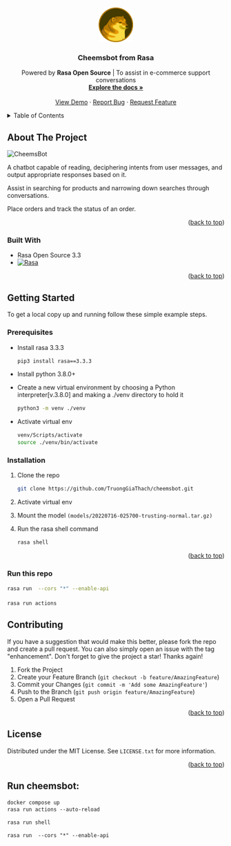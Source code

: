<div id="top"></div>

<!-- PROJECT LOGO -->
<br />
<div align="center">
  <a href="https://github.com/TruongGiaThach/cheemsbot">
    <img src="assets/CheemsIcons.png" alt="Logo" width="80" height="80">
  </a>

<h3 align="center">Cheemsbot from Rasa</h3>

  <p align="center">
    Powered by <b>Rasa Open Source</b> | To assist in e-commerce support conversations
    <br />
    <a href="https://rasa.com/docs/rasa/glossary"><strong>Explore the docs »</strong></a>
    <br />
    <br />
    <a href="">View Demo</a>
    ·
    <a href="https://github.com/TruongGiaThach/cheemsbot/issues">Report Bug</a>
    ·
    <a href="https://github.com/TruongGiaThach/cheemsbot/issues">Request Feature</a>
  </p>
</div>



<!-- TABLE OF CONTENTS -->
<details>
  <summary>Table of Contents</summary>
  <ol>
    <li>
      <a href="#about-the-project">About The Project</a>
      <ul>
        <li><a href="#built-with">Built With</a></li>
      </ul>
    </li>
    <li>
      <a href="#getting-started">Getting Started</a>
      <ul>
        <li><a href="#prerequisites">Prerequisites</a></li>
        <li><a href="#installation">Installation</a></li>
      </ul>
    </li>
    <li><a href="#roadmap">Roadmap</a></li>
    <li><a href="#contributing">Contributing</a></li>
    <li><a href="#license">License</a></li>
    <li><a href="#contact">Contact</a></li>
    <!-- <li><a href="#acknowledgments">Acknowledgments</a></li> -->
  </ol>
</details>



<!-- ABOUT THE PROJECT -->
## About The Project

![CheemsBot](https://i.imgur.com/bnAOaY1.png)

A chatbot capable of reading, deciphering intents from user messages, and output appropriate responses based on it.

Assist in searching for products and narrowing down searches through conversations.

Place orders and track the status of an order.

<p align="right">(<a href="#top">back to top</a>)</p>

### Built With

* Rasa Open Source 3.3
* [![Rasa][Python.js]][Python-url]

<p align="right">(<a href="#top">back to top</a>)</p>



<!-- GETTING STARTED -->
## Getting Started

To get a local copy up and running follow these simple example steps.

### Prerequisites

* Install rasa 3.3.3
    ```sh
    pip3 install rasa==3.3.3
    ```
* Install python 3.8.0+

* Create a new virtual environment by choosing a Python interpreter[v.3.8.0] and making a ./venv directory to hold it
    ```sh
    python3 -m venv ./venv
    ```
* Activate virtual env
  ```sh
  venv/Scripts/activate
  source ./venv/bin/activate
  ```

### Installation

1. Clone the repo
   ```sh
   git clone https://github.com/TruongGiaThach/cheemsbot.git
   ```
2. Activate virtual env

3. Mount the model `(models/20220716-025700-trusting-normal.tar.gz)`

4. Run the rasa shell command
    ```sh
    rasa shell
    ```
<p align="right">(<a href="#top">back to top</a>)</p>

### Run this repo
```sh
rasa run  --cors "*" --enable-api

rasa run actions
```



<!-- CONTRIBUTING -->
## Contributing

If you have a suggestion that would make this better, please fork the repo and create a pull request. You can also simply open an issue with the tag "enhancement".
Don't forget to give the project a star! Thanks again!

1. Fork the Project
2. Create your Feature Branch (`git checkout -b feature/AmazingFeature`)
3. Commit your Changes (`git commit -m 'Add some AmazingFeature'`)
4. Push to the Branch (`git push origin feature/AmazingFeature`)
5. Open a Pull Request

<p align="right">(<a href="#top">back to top</a>)</p>



<!-- LICENSE -->
## License

Distributed under the MIT License. See `LICENSE.txt` for more information.

<p align="right">(<a href="#top">back to top</a>)</p>

## Run cheemsbot:
 
```shell
docker compose up
rasa run actions --auto-reload
```
 
```shell
rasa run shell
```

```
rasa run  --cors "*" --enable-api
```




<!-- MARKDOWN LINKS & IMAGES -->
<!-- https://www.markdownguide.org/basic-syntax/#reference-style-links -->
[contributors-shield]: https://img.shields.io/github/contributors/shreyasdatta/e-Commerce-chatbot-rasa.svg?style=for-the-badge
[contributors-url]: https://github.com/shreyasdatta/e-Commerce-chatbot-rasa/graphs/contributors
[forks-shield]: https://img.shields.io/github/forks/shreyasdatta/e-Commerce-chatbot-rasa.svg?style=for-the-badge
[forks-url]: https://github.com/shreyasdatta/e-Commerce-chatbot-rasa/network/members
[stars-shield]: https://img.shields.io/github/stars/shreyasdatta/e-Commerce-chatbot-rasa.svg?style=for-the-badge
[stars-url]: https://github.com/shreyasdatta/e-Commerce-chatbot-rasa/stargazers
[issues-shield]: https://img.shields.io/github/issues/shreyasdatta/e-Commerce-chatbot-rasa.svg?style=for-the-badge
[issues-url]: https://github.com/shreyasdatta/e-Commerce-chatbot-rasa/issues
[license-shield]: https://img.shields.io/github/license/shreyasdatta/e-Commerce-chatbot-rasa.svg?style=for-the-badge
[license-url]: https://github.com/shreyasdatta/e-Commerce-chatbot-rasa/blob/master/LICENSE.txt
[linkedin-shield]: https://img.shields.io/badge/-LinkedIn-black.svg?style=for-the-badge&logo=linkedin&colorB=555
[linkedin-url]: https://linkedin.com/in/ShreyasDatta
<!-- [product-screenshot]: https://i.imgur.com/bnAOaY1.png -->


[Python.js]: https://img.shields.io/badge/python-3.8-brightgreen
[Python-url]: https://www.python.org/downloads/release/python-380/
